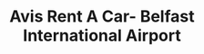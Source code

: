 ---
title: "Avis Rent A Car- Belfast International Airport"
address: "Avis Rent A Car- Belfast International Airport, Belfast International Airport, Crumlin, Co. Antrim, BT29 4DW"
tel: "+44 (0)28 9442 2333"
county: "Antrim"
category: "Car Hire"
type: "Content"
lat: "54.62057876586914"
lng: "-6.216598987579346"
---